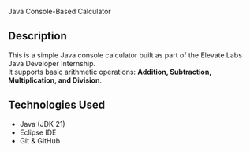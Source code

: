 Java Console-Based Calculator

##  Description
This is a simple Java console calculator built as part of the Elevate Labs Java Developer Internship.  
It supports basic arithmetic operations: **Addition, Subtraction, Multiplication, and Division**.

##  Technologies Used
- Java (JDK-21)
- Eclipse IDE
- Git & GitHub
